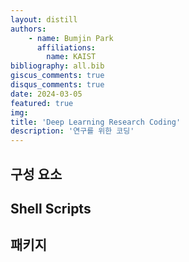 ```yaml
---
layout: distill
authors: 
    - name: Bumjin Park
      affiliations:
        name: KAIST
bibliography: all.bib
giscus_comments: true
disqus_comments: true
date: 2024-03-05
featured: true
img: 
title: 'Deep Learning Research Coding'
description: '연구를 위한 코딩'
---
```



## 구성 요소


## Shell Scripts 




## 패키지 


## 
